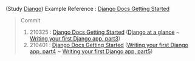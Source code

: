 (Study [Django](https://www.djangoproject.com/))
Example Reference : [Django Docs Getting Started](https://docs.djangoproject.com/ko/3.1/intro/)

> Commit
> 1. 210325 : [Django Docs Getting Started](https://docs.djangoproject.com/ko/3.1/intro/) ([Django at a glance](https://docs.djangoproject.com/ko/3.1/intro/overview/) ~ [Writing your first Django app, part3](https://docs.djangoproject.com/ko/3.1/intro/tutorial03/))
> 2. 210401 : [Django Docs Getting Started](https://docs.djangoproject.com/ko/3.1/intro/) ([Writing your first Django app, part4](https://docs.djangoproject.com/ko/3.1/intro/tutorial05/) ~ [Writing your first Django app, part5](https://docs.djangoproject.com/ko/3.1/intro/tutorial05/))
